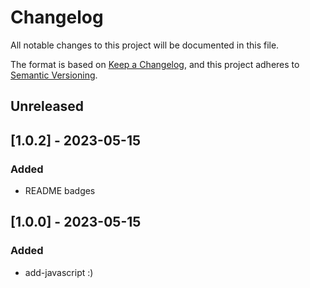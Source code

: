 # Changelog

All notable changes to this project will be documented in this file.

The format is based on [Keep a Changelog](https://keepachangelog.com/en/1.0.0/),
and this project adheres to [Semantic Versioning](https://semver.org/spec/v2.0.0.html).

## Unreleased

## [1.0.2] - 2023-05-15

### Added

- README badges

## [1.0.0] - 2023-05-15

### Added

- add-javascript :)
